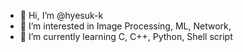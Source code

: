 - 👋 Hi, I’m @hyesuk-k
- 👀 I’m interested in Image Processing, ML, Network,
- 🌱 I’m currently learning C, C++, Python, Shell script

<!---
hyesuk-k/hyesuk-k is a ✨ special ✨ repository because its `README.md` (this file) appears on your GitHub profile.
You can click the Preview link to take a look at your changes.
--->
